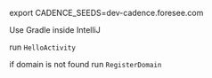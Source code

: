 export CADENCE_SEEDS=dev-cadence.foresee.com

Use Gradle inside IntelliJ

run `HelloActivity`

if domain is not found run `RegisterDomain`
